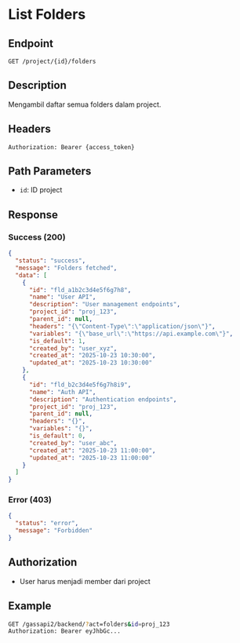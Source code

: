 # List Folders

## Endpoint
`GET /project/{id}/folders`

## Description
Mengambil daftar semua folders dalam project.

## Headers
```
Authorization: Bearer {access_token}
```

## Path Parameters
- `id`: ID project

## Response
### Success (200)
```json
{
  "status": "success",
  "message": "Folders fetched",
  "data": [
    {
      "id": "fld_a1b2c3d4e5f6g7h8",
      "name": "User API",
      "description": "User management endpoints",
      "project_id": "proj_123",
      "parent_id": null,
      "headers": "{\"Content-Type\":\"application/json\"}",
      "variables": "{\"base_url\":\"https://api.example.com\"}",
      "is_default": 1,
      "created_by": "user_xyz",
      "created_at": "2025-10-23 10:30:00",
      "updated_at": "2025-10-23 10:30:00"
    },
    {
      "id": "fld_b2c3d4e5f6g7h8i9",
      "name": "Auth API",
      "description": "Authentication endpoints",
      "project_id": "proj_123",
      "parent_id": null,
      "headers": "{}",
      "variables": "{}",
      "is_default": 0,
      "created_by": "user_abc",
      "created_at": "2025-10-23 11:00:00",
      "updated_at": "2025-10-23 11:00:00"
    }
  ]
}
```

### Error (403)
```json
{
  "status": "error",
  "message": "Forbidden"
}
```

## Authorization
- User harus menjadi member dari project

## Example
```bash
GET /gassapi2/backend/?act=folders&id=proj_123
Authorization: Bearer eyJhbGc...
```
